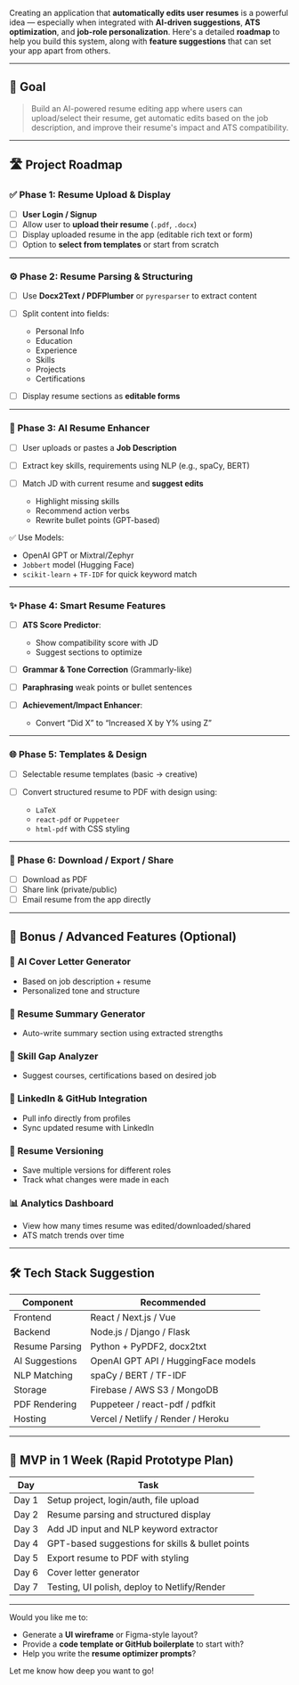Creating an application that **automatically edits user resumes** is a powerful idea — especially when integrated with **AI-driven suggestions**, **ATS optimization**, and **job-role personalization**. Here's a detailed **roadmap** to help you build this system, along with **feature suggestions** that can set your app apart from others.

---

## 🎯 Goal

> Build an AI-powered resume editing app where users can upload/select their resume, get automatic edits based on the job description, and improve their resume's impact and ATS compatibility.

---

## 🛣️ Project Roadmap

### ✅ Phase 1: **Resume Upload & Display**

* [ ] **User Login / Signup**
* [ ] Allow user to **upload their resume** (`.pdf`, `.docx`)
* [ ] Display uploaded resume in the app (editable rich text or form)
* [ ] Option to **select from templates** or start from scratch

---

### ⚙️ Phase 2: **Resume Parsing & Structuring**

* [ ] Use **Docx2Text / PDFPlumber** or `pyresparser` to extract content
* [ ] Split content into fields:

  * Personal Info
  * Education
  * Experience
  * Skills
  * Projects
  * Certifications
* [ ] Display resume sections as **editable forms**

---

### 🤖 Phase 3: **AI Resume Enhancer**

* [ ] User uploads or pastes a **Job Description**
* [ ] Extract key skills, requirements using NLP (e.g., spaCy, BERT)
* [ ] Match JD with current resume and **suggest edits**

  * Highlight missing skills
  * Recommend action verbs
  * Rewrite bullet points (GPT-based)

✅ Use Models:

* OpenAI GPT or Mixtral/Zephyr
* `Jobbert` model (Hugging Face)
* `scikit-learn` + `TF-IDF` for quick keyword match

---

### ✨ Phase 4: **Smart Resume Features**

* [ ] **ATS Score Predictor**:

  * Show compatibility score with JD
  * Suggest sections to optimize
* [ ] **Grammar & Tone Correction** (Grammarly-like)
* [ ] **Paraphrasing** weak points or bullet sentences
* [ ] **Achievement/Impact Enhancer**:

  * Convert “Did X” to “Increased X by Y% using Z”

---

### 🌐 Phase 5: **Templates & Design**

* [ ] Selectable resume templates (basic → creative)
* [ ] Convert structured resume to PDF with design using:

  * `LaTeX`
  * `react-pdf` or `Puppeteer`
  * `html-pdf` with CSS styling

---

### 📩 Phase 6: **Download / Export / Share**

* [ ] Download as PDF
* [ ] Share link (private/public)
* [ ] Email resume from the app directly

---

## 🌟 Bonus / Advanced Features (Optional)

### 🧠 AI Cover Letter Generator

* Based on job description + resume
* Personalized tone and structure

### 📘 Resume Summary Generator

* Auto-write summary section using extracted strengths

### 🧬 Skill Gap Analyzer

* Suggest courses, certifications based on desired job

### 🤝 LinkedIn & GitHub Integration

* Pull info directly from profiles
* Sync updated resume with LinkedIn

### 🎯 Resume Versioning

* Save multiple versions for different roles
* Track what changes were made in each

### 📊 Analytics Dashboard

* View how many times resume was edited/downloaded/shared
* ATS match trends over time

---

## 🛠️ Tech Stack Suggestion

| Component      | Recommended                         |
| -------------- | ----------------------------------- |
| Frontend       | React / Next.js / Vue               |
| Backend        | Node.js / Django / Flask            |
| Resume Parsing | Python + PyPDF2, docx2txt           |
| AI Suggestions | OpenAI GPT API / HuggingFace models |
| NLP Matching   | spaCy / BERT / TF-IDF               |
| Storage        | Firebase / AWS S3 / MongoDB         |
| PDF Rendering  | Puppeteer / react-pdf / pdfkit      |
| Hosting        | Vercel / Netlify / Render / Heroku  |

---

## 🧪 MVP in 1 Week (Rapid Prototype Plan)

| Day   | Task                                             |
| ----- | ------------------------------------------------ |
| Day 1 | Setup project, login/auth, file upload           |
| Day 2 | Resume parsing and structured display            |
| Day 3 | Add JD input and NLP keyword extractor           |
| Day 4 | GPT-based suggestions for skills & bullet points |
| Day 5 | Export resume to PDF with styling                |
| Day 6 | Cover letter generator                           |
| Day 7 | Testing, UI polish, deploy to Netlify/Render     |

---

Would you like me to:

* Generate a **UI wireframe** or Figma-style layout?
* Provide a **code template or GitHub boilerplate** to start with?
* Help you write the **resume optimizer prompts**?

Let me know how deep you want to go!
